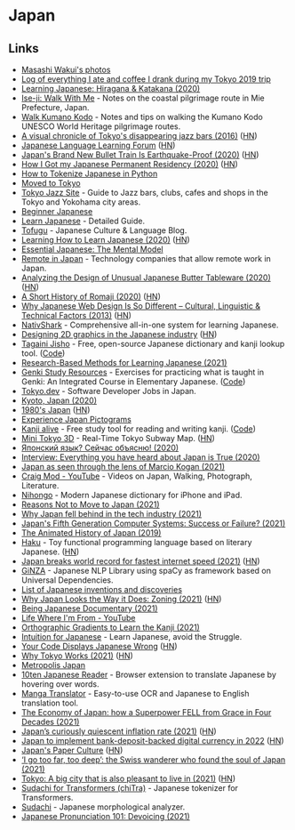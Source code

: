 # Japan

## Links

- [Masashi Wakui's photos](http://masa-photo.tumblr.com/)
- [Log of everything I ate and coffee I drank during my Tokyo 2019 trip](https://github.com/katmeister/tokyo-2019)
- [Learning Japanese: Hiragana & Katakana (2020)](https://misha.brukman.net/blog/2020/01/learning-japanese-hiragana-and-katakana/)
- [Ise-ji: Walk With Me](https://walkkumano.com/iseji/) - Notes on the coastal pilgrimage route in Mie Prefecture, Japan.
- [Walk Kumano Kodo](https://walkkumano.com/) - Notes and tips on walking the Kumano Kodo UNESCO World Heritage pilgrimage routes.
- [A visual chronicle of Tokyo's disappearing jazz bars (2016)](https://thevinylfactory.com/features/tokyo-jazz-joints-visual-chronicle/) ([HN](https://news.ycombinator.com/item?id=23666647))
- [Japanese Language Learning Forum](https://questions.japanesecomplete.com/) ([HN](https://news.ycombinator.com/item?id=24025034))
- [Japan's Brand New Bullet Train Is Earthquake-Proof (2020)](https://www.popularmechanics.com/science/a33372664/japan-new-bullet-train-shinkansen-earthquakes/) ([HN](https://news.ycombinator.com/item?id=24015707))
- [How I Got my Japanese Permanent Residency (2020)](https://www.dampfkraft.com/how-i-got-my-japanese-pr.html) ([HN](https://news.ycombinator.com/item?id=24099252))
- [How to Tokenize Japanese in Python](https://www.dampfkraft.com/nlp/how-to-tokenize-japanese.html)
- [Moved to Tokyo](https://juanitofatas.com/fragments/moved-to-tokyo)
- [Tokyo Jazz Site](https://tokyojazzsite.com/) - Guide to Jazz bars, clubs, cafes and shops in the Tokyo and Yokohama city areas.
- [Beginner Japanese](https://brandur.org/fragments/beginner-japanese)
- [Learn Japanese](https://www.tofugu.com/learn-japanese/) - Detailed Guide.
- [Tofugu](https://www.tofugu.com/) - Japanese Culture & Language Blog.
- [Learning How to Learn Japanese (2020)](https://zachdaniel.dev/learning-how-to-learn-japanese/) ([HN](https://news.ycombinator.com/item?id=24557961))
- [Essential Japanese: The Mental Model](https://japanesecomplete.com/guide)
- [Remote in Japan](https://github.com/remote-jp/remote-in-japan/blob/master/README.en.md) - Technology companies that allow remote work in Japan.
- [Analyzing the Design of Unusual Japanese Butter Tableware (2020)](https://www.core77.com/posts/102355/Analyzing-the-Design-of-Unusual-Japanese-Butter-Tableware) ([HN](https://news.ycombinator.com/item?id=24814038))
- [A Short History of Romaji (2020)](https://www.dampfkraft.com/romaji-history.html) ([HN](https://news.ycombinator.com/item?id=25108455))
- [Why Japanese Web Design Is So Different – Cultural, Linguistic & Technical Factors (2013)](https://randomwire.com/why-japanese-web-design-is-so-different/) ([HN](https://news.ycombinator.com/item?id=25148942))
- [NativShark](https://www.nativshark.com/) - Comprehensive all-in-one system for learning Japanese.
- [Designing 2D graphics in the Japanese industry](https://vgdensetsu.tumblr.com/post/179656817318/designing-2d-graphics-in-japan-from-the-late-70s) ([HN](https://news.ycombinator.com/item?id=25344354))
- [Tagaini Jisho](https://www.tagaini.net/) - Free, open-source Japanese dictionary and kanji lookup tool. ([Code](https://github.com/Gnurou/tagainijisho))
- [Research-Based Methods for Learning Japanese (2021)](https://japanesecomplete.com/articles/?p=1282)
- [Genki Study Resources](https://sethclydesdale.github.io/genki-study-resources/) - Exercises for practicing what is taught in Genki: An Integrated Course in Elementary Japanese. ([Code](https://github.com/SethClydesdale/genki-study-resources))
- [Tokyo.dev](https://www.tokyodev.com/) - Software Developer Jobs in Japan.
- [Kyoto, Japan (2020)](https://www.arun.is/blog/kyoto/)
- [1980's Japan](https://www.youtube.com/watch?v=C_qi8XVP8W0) ([HN](https://news.ycombinator.com/item?id=26060833))
- [Experience Japan Pictograms](https://experience-japan.info/)
- [Kanji alive](https://kanjialive.com/) - Free study tool for reading and writing kanji. ([Code](https://github.com/kanjialive/kanji-data-media))
- [Mini Tokyo 3D](https://minitokyo3d.com/) - Real-Time Tokyo Subway Map. ([HN](https://news.ycombinator.com/item?id=29765449))
- [Японский язык? Сейчас объясню! (2020)](https://www.youtube.com/watch?v=pLNZtA2a4CM)
- [Interview: Everything you have heard about Japan is True (2020)](https://hargup.medium.com/everything-you-have-heard-about-japan-is-true-901e0bbcee9b)
- [Japan as seen through the lens of Marcio Kogan (2021)](https://www.wallpaper.com/design/explore-japan-with-marcio-kogan)
- [Craig Mod - YouTube](https://www.youtube.com/c/CraigMod/videos) - Videos on Japan, Walking, Photograph, Literature.
- [Nihongo](https://nihongo-app.com/) - Modern Japanese dictionary for iPhone and iPad.
- [Reasons Not to Move to Japan (2021)](https://www.youtube.com/watch?v=nfpWAqK0YZE)
- [Why Japan fell behind in the tech industry (2021)](https://www.youtube.com/watch?v=GqMSWuSeDPA)
- [Japan's Fifth Generation Computer Systems: Success or Failure? (2021)](https://instadeq.com/blog/posts/japans-fifth-generation-computer-systems-success-or-failure/)
- [The Animated History of Japan (2019)](https://www.youtube.com/watch?v=8Zwi3XXLci8)
- [Haku](https://codeberg.org/wimvanderbauwhede/haku) - Toy functional programming language based on literary Japanese. ([HN](https://news.ycombinator.com/item?id=28624483))
- [Japan breaks world record for fastest internet speed (2021)](https://www.freethink.com/technology/fastest-internet-speed) ([HN](https://news.ycombinator.com/item?id=28673726))
- [GiNZA](https://github.com/megagonlabs/ginza) - Japanese NLP Library using spaCy as framework based on Universal Dependencies.
- [List of Japanese inventions and discoveries](https://en.wikipedia.org/wiki/List_of_Japanese_inventions_and_discoveries)
- [Why Japan Looks the Way it Does: Zoning (2021)](https://www.youtube.com/watch?v=wfm2xCKOCNk) ([HN](https://news.ycombinator.com/item?id=28838239))
- [Being Japanese Documentary (2021)](https://letterboxd.com/film/being-japanese/)
- [Life Where I'm From - YouTube](https://www.youtube.com/channel/UCqwxJts-6yF33rupyF_DCsA)
- [Orthographic Gradients to Learn the Kanji (2021)](https://japanesecomplete.com/articles/?p=1512)
- [Intuition for Japanese](https://japanesecomplete.com/articles/) - Learn Japanese, avoid the Struggle.
- [Your Code Displays Japanese Wrong](https://heistak.github.io/your-code-displays-japanese-wrong/) ([HN](https://news.ycombinator.com/item?id=29022906))
- [Why Tokyo Works (2021)](https://metropolisjapan.com/why-tokyo-works/) ([HN](https://news.ycombinator.com/item?id=29134481))
- [Metropolis Japan](https://metropolisjapan.com/)
- [10ten Japanese Reader](https://github.com/birchill/10ten-ja-reader) - Browser extension to translate Japanese by hovering over words.
- [Manga Translator](https://github.com/cameronkinsella/manga-translator) - Easy-to-use OCR and Japanese to English translation tool.
- [The Economy of Japan: how a Superpower FELL from Grace in Four Decades (2021)](https://www.youtube.com/watch?v=pU_yyadYgG8)
- [Japan’s curiously quiescent inflation rate (2021)](https://www.economist.com/finance-and-economics/2021/11/20/the-case-of-the-curiously-quiescent-inflation-rate) ([HN](https://news.ycombinator.com/item?id=29312300))
- [Japan to implement bank-deposit-backed digital currency in 2022](https://asia.nikkei.com/Business/Finance/Japan-to-launch-bank-deposit-backed-digital-currency-in-2022) ([HN](https://news.ycombinator.com/item?id=29330819))
- [Japan's Paper Culture](https://www.jetpens.com/blog/Japan-s-Paper-Culture/pt/998) ([HN](https://news.ycombinator.com/item?id=29709551))
- [‘I go too far, too deep’: the Swiss wanderer who found the soul of Japan (2021)](https://www.theguardian.com/artanddesign/gallery/2021/dec/22/swiss-wanderer-soul-of-japan-werner-bischof)
- [Tokyo: A big city that is also pleasant to live in (2021)](https://www.economist.com/special-report/2021/12/07/the-big-city-that-is-also-pleasant-to-live-in) ([HN](https://news.ycombinator.com/item?id=29755772))
- [Sudachi for Transformers (chiTra)](https://github.com/WorksApplications/SudachiTra) - Japanese tokenizer for Transformers.
- [Sudachi](https://github.com/WorksApplications/Sudachi) - Japanese morphological analyzer.
- [Japanese Pronunciation 101: Devoicing (2021)](https://www.youtube.com/watch?v=iYQM7BhJJns)

